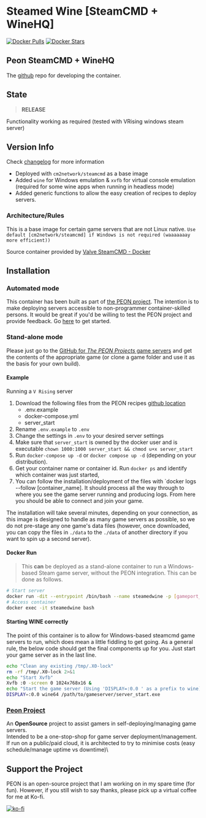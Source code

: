 # Steamed Wine [SteamCMD + WineHQ]

[![Docker Pulls](https://img.shields.io/docker/pulls/umlatt/steamcmd-winehq.svg)](https://hub.docker.com/r/umlatt/steamcmd-winehq)
[![Docker Stars](https://img.shields.io/docker/stars/umlatt/steamcmd-winehq.svg)](https://hub.docker.com/r/umlatt/steamcmd-winehq)

## Peon SteamCMD + WineHQ

The [github](https://github.com/the-peon-project/peon-wartable/tree/master/containers/steamcmd-wine) repo for developing the container.

## State

> **RELEASE**

Functionality working as required (tested with VRising windows steam server)

## Version Info

Check [changelog](http://docs.warcamp.org/development/02_wartable/#steamed-wine) for more information

- Deployed with ``cm2network/steamcmd`` as a base image
- Added ``wine`` for Windows emulation & ``xvfb`` for virtual console emulation (required for some wine apps when running in headless mode)
- Added generic functions to allow the easy creation of recipes to deploy servers.

### Architecture/Rules

This is a base image for certain game servers that are not Linux native. `Use default [cm2network/steamcmd] if Windows is not required (waaaaaaay more efficient))`

Source container provided by [Valve SteamCMD - Docker](https://developer.valvesoftware.com/wiki/SteamCMD#Docker)

## Installation

### Automated mode

This container has been built as part of [the PEON project](http://docs.warcamp.org). The intention is to make deploying servers accessible to non-programmer container-skilled persons. It would be great if you'd be willing to test the PEON project and provide feedback. Go [here](http://docs.warcamp.org/guides/#peon-deployment) to get started.

### Stand-alone mode

Please just go to the [GitHub for *The PEON Projects* game servers](https://github.com/the-peon-project/peon-warplans) and get the contents of the appropriate game (or clone a game folder and use it as the basis for your own build).

#### Example

Running a `V Rising` server

1. Download the following files from the PEON recipes [github location](https://github.com/the-peon-project/peon-warplans/tree/main/vrising)
    - .env.example
    - docker-compose.yml
    - server_start
2. Rename `.env.example` to `.env`
3. Change the settings in `.env` to your desired server settings
4. Make sure that `server_start` is owned by the docker user and is executable `chown 1000:1000 server_start && chmod u+x server_start`
5. Run `docker-compose up -d` or `docker compose up -d` (depending on your distribution).
6. Get your container name or container id. Run `docker ps` and identify which container was just started,
7. You can follow the installation/deployment of the files with `docker logs --follow [container_name]. It should process all the way through to where you see the game server running and producing logs. From here you should be able to connect and join your game.

The installation will take several minutes, depending on your connection, as this image is designed to handle as many game servers as possible, so we do not pre-stage any one game's data files (however, once downloaded, you can copy the files in `./data` to the `./data` of another directory if you want to spin up a second server).

#### Docker Run

> This **can** be deployed as a stand-alone container to run a Windows-based Steam game server, without the PEON integration. 
> This can be done as follows.

```bash
# Start server
docker run -dit --entrypoint /bin/bash --name steamedwine -p [gameport_01]:[gameport_01] umlatt/steamcmd-winehq:latest
# Access container
docker exec -it steamedwine bash
```

#### Starting WINE correctly

The point of this container is to allow for Windows-based steamcmd game servers to run, which does mean a little fiddling to get going. As a general rule, the below code should get the final components up for you. Just start your game server as in the last line.

```bash
echo "Clean any existing /tmp/.X0-lock"
rm -rf /tmp/.X0-lock 2>&1
echo "Start Xvfb"
Xvfb :0 -screen 0 1024x768x16 &
echo "Start the game server (Using 'DISPLAY=:0.0 ' as a prefix to wine)"
DISPLAY=:0.0 wine64 /path/to/gameserver/server_start.exe
```

### [Peon Project](http://docs.warcamp.org)

An **OpenSource** project to assist gamers in self-deploying/managing game servers.\
Intended to be a one-stop-shop for game server deployment/management.\
If run on a public/paid cloud, it is architected to try to minimise costs (easy schedule/manage uptime vs downtime)\

## Support the Project

PEON is an open-source project that I am working on in my spare time (for fun).
However, if you still wish to say thanks, please pick up a virtual coffee for me at Ko-fi.

[![ko-fi](https://ko-fi.com/img/githubbutton_sm.svg)](https://ko-fi.com/K3K567ILJ)